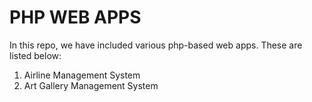 #   PHP WEB APPS  
In this repo, we have included various php-based web apps. These are listed below:  
1. Airline Management System
2. Art Gallery Management System
